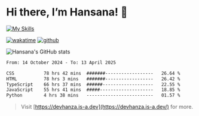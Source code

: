 # Hi there, I’m Hansana! 👋

[![My Skills](https://skillicons.dev/icons?i=js,ts,react,angular,nodejs,py,wordpress,css,html)](https://hansana.is-a.dev)

[![wakatime](https://wakatime.com/badge/user/cf3817f9-1dca-4dc8-876a-c4ae6f6942cc.svg)](https://wakatime.com/@cf3817f9-1dca-4dc8-876a-c4ae6f6942cc)
[![github](https://img.shields.io/github/followers/DevHanza?logo=github&style=plastic)](https://github.com/DevHanza?tab=followers)

![Hansana's GitHub stats](https://github-readme-stats.vercel.app/api?username=DevHanza\&hide=issues\&show_icons=true&theme=dark)

<!--START_SECTION:waka-->

```txt
From: 14 October 2024 - To: 13 April 2025

CSS           78 hrs 42 mins  #######------------------   26.64 %
HTML          78 hrs 3 mins   #######------------------   26.42 %
TypeScript    66 hrs 37 mins  ######-------------------   22.55 %
JavaScript    55 hrs 41 mins  #####--------------------   18.85 %
Python        4 hrs 38 mins   -------------------------   01.57 %
```

<!--END_SECTION:waka-->

> Visit [https://devhanza.is-a.dev](https://devhanza.is-a.dev/) for more.
